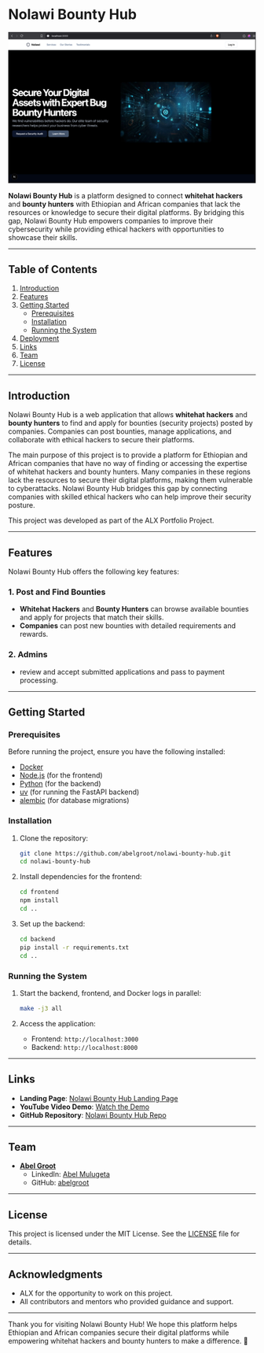 
# Nolawi Bounty Hub

![Nolawi Bounty Hub Cover Image](assets/main-page.png)

**Nolawi Bounty Hub** is a platform designed to connect **whitehat hackers** and **bounty hunters** with Ethiopian and African companies that lack the resources or knowledge to secure their digital platforms. By bridging this gap, Nolawi Bounty Hub empowers companies to improve their cybersecurity while providing ethical hackers with opportunities to showcase their skills.

---

## Table of Contents

1. [Introduction](#introduction)
2. [Features](#features)
3. [Getting Started](#getting-started)
   - [Prerequisites](#prerequisites)
   - [Installation](#installation)
   - [Running the System](#running-the-system)
4. [Deployment](#deployment)
5. [Links](#links)
6. [Team](#team)
7. [License](#license)

---

## Introduction

Nolawi Bounty Hub is a web application that allows **whitehat hackers** and **bounty hunters** to find and apply for bounties (security projects) posted by companies. Companies can post bounties, manage applications, and collaborate with ethical hackers to secure their platforms.

The main purpose of this project is to provide a platform for Ethiopian and African companies that have no way of finding or accessing the expertise of whitehat hackers and bounty hunters. Many companies in these regions lack the resources to secure their digital platforms, making them vulnerable to cyberattacks. Nolawi Bounty Hub bridges this gap by connecting companies with skilled ethical hackers who can help improve their security posture.

This project was developed as part of the ALX Portfolio Project.

---

## Features

Nolawi Bounty Hub offers the following key features:

### 1. Post and Find Bounties

- **Whitehat Hackers** and **Bounty Hunters** can browse available bounties and apply for projects that match their skills.
- **Companies** can post new bounties with detailed requirements and rewards.

### 2. Admins

- review and accept submitted applications and pass to payment processing.

---

## Getting Started

### Prerequisites

Before running the project, ensure you have the following installed:

- [Docker](https://www.docker.com/)
- [Node.js](https://nodejs.org/) (for the frontend)
- [Python](https://www.python.org/) (for the backend)
- [uv](https://github.com/encode/uv) (for running the FastAPI backend)
- [alembic](https://alembic.sqlalchemy.org/en/latest/) (for database migrations)

### Installation

1. Clone the repository:
   ```bash
   git clone https://github.com/abelgroot/nolawi-bounty-hub.git
   cd nolawi-bounty-hub
   ```


2. Install dependencies for the frontend:

   ```bash
   cd frontend
   npm install
   cd ..
   ```

3. Set up the backend:
   ```bash
   cd backend
   pip install -r requirements.txt
   cd ..
   ```

### Running the System

1. Start the backend, frontend, and Docker logs in parallel:

   ```bash
   make -j3 all
   ```

2. Access the application:
   - Frontend: `http://localhost:3000`
   - Backend: `http://localhost:8000`

---

## Links

- **Landing Page**: [Nolawi Bounty Hub Landing Page](https://nolawi-bounty-hub.vercel.app)
- **YouTube Video Demo**: [Watch the Demo](https://youtube.com/your-video-id)
- **GitHub Repository**: [Nolawi Bounty Hub Repo](https://github.com/abelgroot/nolawi-bounty-hub)

---

## Team

- **[Abel Groot](https://github.com/abelgroot)**
  - LinkedIn: [Abel Mulugeta](https://www.linkedin.com/in/abel-mulugeta-9892a042/)
  - GitHub: [abelgroot](https://github.com/abelgroot)

---

## License

This project is licensed under the MIT License. See the [LICENSE](LICENSE) file for details.

---

## Acknowledgments

- ALX for the opportunity to work on this project.
- All contributors and mentors who provided guidance and support.

---

Thank you for visiting Nolawi Bounty Hub! We hope this platform helps Ethiopian and African companies secure their digital platforms while empowering whitehat hackers and bounty hunters to make a difference. 🚀
